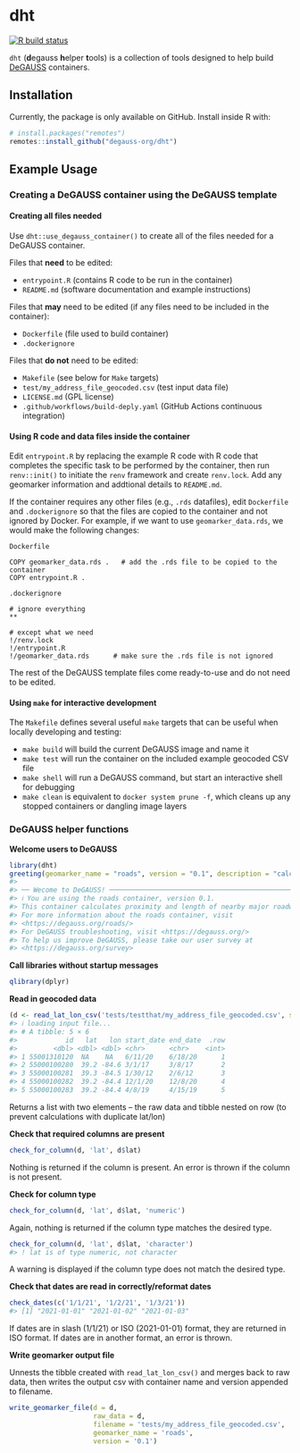 
<!-- README.md is generated from README.Rmd. Please edit that file -->

# dht

<!-- badges: start -->

[![R build
status](https://github.com/degauss-org/dht/workflows/R-CMD-check/badge.svg)](https://github.com/degauss-org/dht/actions)
<!-- badges: end -->

`dht` (**d**egauss **h**elper **t**ools) is a collection of tools
designed to help build [DeGAUSS](https://degauss.org) containers.

## Installation

Currently, the package is only available on GitHub. Install inside R
with:

``` r
# install.packages("remotes")
remotes::install_github("degauss-org/dht")
```

## Example Usage

### Creating a DeGAUSS container using the DeGAUSS template

#### Creating all files needed

Use `dht::use_degauss_container()` to create all of the files needed for
a DeGAUSS container.

Files that **need** to be edited:

-   `entrypoint.R` (contains R code to be run in the container)
-   `README.md` (software documentation and example instructions)

Files that **may** need to be edited (if any files need to be included
in the container):

-   `Dockerfile` (file used to build container)
-   `.dockerignore`

Files that **do not** need to be edited:

-   `Makefile` (see below for `Make` targets)
-   `test/my_address_file_geocoded.csv` (test input data file)
-   `LICENSE.md` (GPL license)
-   `.github/workflows/build-deply.yaml` (GitHub Actions continuous
    integration)

#### Using R code and data files inside the container

Edit `entrypoint.R` by replacing the example R code with R code that
completes the specific task to be performed by the container, then run
`renv::init()` to initiate the `renv` framework and create `renv.lock`.
Add any geomarker information and addtional details to `README.md`.

If the container requires any other files (e.g., `.rds` datafiles), edit
`Dockerfile` and `.dockerignore` so that the files are copied to the
container and not ignored by Docker. For example, if we want to use
`geomarker_data.rds`, we would make the following changes:

`Dockerfile`

    COPY geomarker_data.rds .   # add the .rds file to be copied to the container
    COPY entrypoint.R .

`.dockerignore`

    # ignore everything
    **

    # except what we need
    !/renv.lock
    !/entrypoint.R
    !/geomarker_data.rds      # make sure the .rds file is not ignored

The rest of the DeGAUSS template files come ready-to-use and do not need
to be edited.

#### Using `make` for interactive development

The `Makefile` defines several useful `make` targets that can be useful
when locally developing and testing:

-   `make build` will build the current DeGAUSS image and name it
-   `make test` will run the container on the included example geocoded
    CSV file
-   `make shell` will run a DeGAUSS command, but start an interactive
    shell for debugging
-   `make clean` is equivalent to `docker system prune -f`, which cleans
    up any stopped containers or dangling image layers

### DeGAUSS helper functions

**Welcome users to DeGAUSS**

``` r
library(dht)
greeting(geomarker_name = "roads", version = "0.1", description = "calculates proximity and length of nearby major roadways")
#> 
#> ── Wecome to DeGAUSS! ──────────────────────────────────────────────────────────
#> ℹ You are using the roads container, version 0.1.
#> This container calculates proximity and length of nearby major roadways.
#> For more information about the roads container, visit
#> <https://degauss.org/roads/>
#> For DeGAUSS troubleshooting, visit <https://degauss.org/>
#> To help us improve DeGAUSS, please take our user survey at
#> <https://degauss.org/survey>
```

**Call libraries without startup messages**

``` r
qlibrary(dplyr)
```

**Read in geocoded data**

``` r
(d <- read_lat_lon_csv('tests/testthat/my_address_file_geocoded.csv', sf = T, project_to_crs = 5072))
#> ℹ loading input file...
#> # A tibble: 5 × 6
#>            id   lat   lon start_date end_date  .row
#>         <dbl> <dbl> <dbl> <chr>      <chr>    <int>
#> 1 55001310120  NA    NA   6/11/20    6/18/20      1
#> 2 55000100280  39.2 -84.6 3/1/17     3/8/17       2
#> 3 55000100281  39.3 -84.5 1/30/12    2/6/12       3
#> 4 55000100282  39.2 -84.4 12/1/20    12/8/20      4
#> 5 55000100283  39.2 -84.4 4/8/19     4/15/19      5
```

Returns a list with two elements – the raw data and tibble nested on row
(to prevent calculations with duplicate lat/lon)

**Check that required columns are present**

``` r
check_for_column(d, 'lat', d$lat)
```

Nothing is returned if the column is present. An error is thrown if the
column is not present.

**Check for column type**

``` r
check_for_column(d, 'lat', d$lat, 'numeric')
```

Again, nothing is returned if the column type matches the desired type.

``` r
check_for_column(d, 'lat', d$lat, 'character')
#> ! lat is of type numeric, not character
```

A warning is displayed if the column type does not match the desired
type.

**Check that dates are read in correctly/reformat dates**

``` r
check_dates(c('1/1/21', '1/2/21', '1/3/21'))
#> [1] "2021-01-01" "2021-01-02" "2021-01-03"
```

If dates are in slash (1/1/21) or ISO (2021-01-01) format, they are
returned in ISO format. If dates are in another format, an error is
thrown.

**Write geomarker output file**

Unnests the tibble created with `read_lat_lon_csv()` and merges back to
raw data, then writes the output csv with container name and version
appended to filename.

``` r
write_geomarker_file(d = d, 
                     raw_data = d, 
                     filename = 'tests/my_address_file_geocoded.csv', 
                     geomarker_name = 'roads', 
                     version = '0.1')
```

